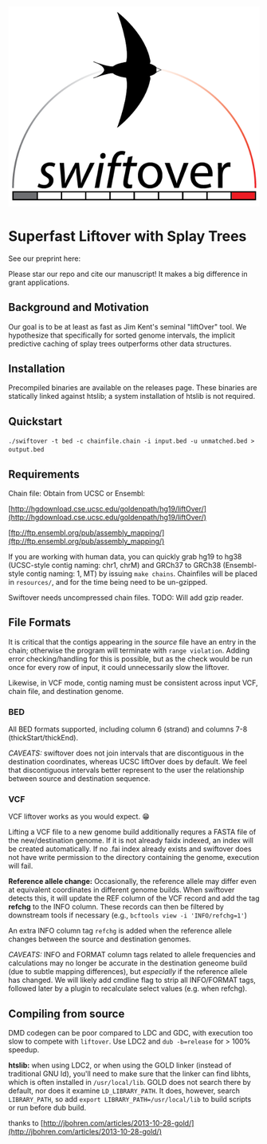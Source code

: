 ![swiftover logo](swiftover_logo1x.png)

# Superfast Liftover with Splay Trees

See our preprint here: 

Please star our repo and cite our manuscript! It makes a big difference in grant applications.

## Background and Motivation

Our goal is to be at least as fast as Jim Kent's seminal "liftOver" tool.
We hypothesize that specifically for sorted genome intervals,
the implicit predictive caching of splay trees outperforms other
data structures.

## Installation

Precompiled binaries are available on the releases page. These binaries are statically linked against htslib; a system installation of htslib is not required.

## Quickstart

`./swiftover -t bed -c chainfile.chain -i input.bed -u unmatched.bed > output.bed`

## Requirements

Chain file: Obtain from UCSC or Ensembl:

[http://hgdownload.cse.ucsc.edu/goldenpath/hg19/liftOver/](http://hgdownload.cse.ucsc.edu/goldenpath/hg19/liftOver/)

[ftp://ftp.ensembl.org/pub/assembly_mapping/](ftp://ftp.ensembl.org/pub/assembly_mapping/)

If you are working with human data, you can quickly grab hg19 to hg38
(UCSC-style contig naming: chr1, chrM) and GRCh37 to GRCh38
(Ensembl-style contig naming: 1, MT) by issuing `make chains`.
Chainfiles will be placed in `resources/`, and for the time being need to be un-gzipped.

Swiftover needs uncompressed chain files. TODO: Will add gzip reader.

## File Formats

It is critical that the contigs appearing in the _source_ file have an entry in the chain;
otherwise the program will terminate with `range violation`. Adding error checking/handling
for this is possible, but as the check would be run once for every row of input, it could
unnecessarily slow the liftover.

Likewise, in VCF mode, contig naming must be consistent across input VCF, chain file, and
destination genome.

### BED

All BED formats supported, including column 6 (strand) and columns 7-8 (thickStart/thickEnd).

*CAVEATS:* swiftover does not join intervals that are discontiguous
in the destination coordinates, whereas UCSC liftOver does by default. We feel that discontiguous intervals better represent to the user the relationship between source and destination sequence.

### VCF

VCF liftover works as you would expect. 😁

Lifting a VCF file to a new genome build additionally requres a FASTA file of the new/destination genome. If it is not already faidx indexed, an index will be created automatically. If no .fai index already exists and swiftover does not have write permission to the directory containing the genome, execution will fail.

**Reference allele change:** Occasionally, the reference allele may differ even at equivalent coordinates in different genome builds. When swiftover detects this, it will update the REF column of the VCF record and add the tag **refchg** to the INFO column. These records can then be filtered by downstream tools if necessary (e.g., `bcftools view -i 'INFO/refchg=1'`)

An extra INFO column tag `refchg` is added when the reference allele changes between the
source and destination genomes.

*CAVEATS:* INFO and FORMAT column tags related to allele frequencies and calculations may
no longer be accurate in the destination geneome build (due to subtle mapping differences),
but _especially_ if the reference allele has changed. We will likely add cmdline flag to strip
all INFO/FORMAT tags, followed later by a plugin to recalculate select values (e.g. when refchg).

## Compiling from source

DMD codegen can be poor compared to LDC and GDC, with execution too slow to compete with `liftover`.
Use LDC2 and `dub -b=release` for > 100% speedup.

**htslib:** when using LDC2, or when using the GOLD linker (instead of traditional GNU ld), you'll need to make sure
that the linker can find libhts, which is often installed in `/usr/local/lib`. GOLD does not search there
by default, nor does it examine `LD_LIBRARY_PATH`. It does, however, search `LIBRARY_PATH`, so add
`export LIBRARY_PATH=/usr/local/lib` to build scripts or run before dub build.

thanks to [http://jbohren.com/articles/2013-10-28-gold/](http://jbohren.com/articles/2013-10-28-gold/)
